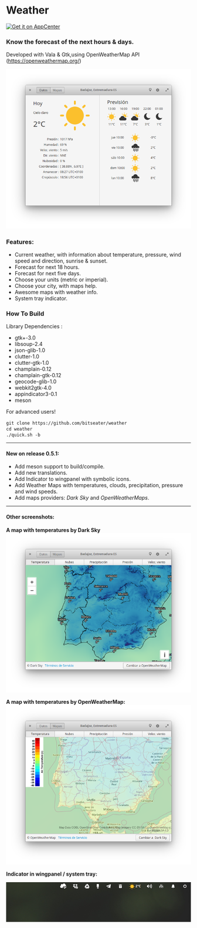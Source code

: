 # Weather

[![Get it on AppCenter](https://appcenter.elementary.io/badge.svg)](https://appcenter.elementary.io/com.github.bitseater.weather)﻿

### Know the forecast of the next hours & days.

Developed with Vala & Gtk,using OpenWeatherMap API (https://openweathermap.org/)

![Screenshot](./data/screens/screenshot_1.png  "Weather")

### Features:

- Current weather, with information about temperature, pressure, wind speed and direction, sunrise & sunset.
- Forecast for next 18 hours.
- Forecast for next five days.
- Choose your units (metric or imperial).
- Choose your city, with maps help.
- Awesome maps with weather info.
- System tray indicator.

### How To Build

Library Dependencies :

- gtk+-3.0
- libsoup-2.4
- json-glib-1.0
- clutter-1.0
- clutter-gtk-1.0
- champlain-0.12
- champlain-gtk-0.12
- geocode-glib-1.0
- webkit2gtk-4.0
- appindicator3-0.1
- meson


For advanced users!

    git clone https://github.com/bitseater/weather
    cd weather
    ./quick.sh -b

----

#### New on release 0.5.1:

- Add meson support to build/compile.
- Add new translations.
- Add Indicator to wingpanel with symbolic icons.
- Add Weather Maps with temperatures, clouds, precipitation, pressure and wind speeds.
- Add maps providers: *Dark Sky* and *OpenWeatherMaps*.
----
#### Other screenshots:

**A map with temperatures by Dark Sky**
![Screenshot](./data/screens/screenshot_2.png  "Weather")

**A map with temperatures by OpenWeatherMap:**
![Screenshot](./data/screens/screenshot_3.png  "Weather")

**Indicator in wingpanel / system tray:**

![Screenshot](./data/screens/screenshot_4.png  "Weather")